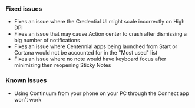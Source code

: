 ### Fixed issues
- Fixes an issue where the Credential UI might scale incorrectly on High DPI
- Fixes an issue that may cause Action center to crash after dismissing a big number of notifications
- Fixes an issue where Centennial apps being launched from Start or Cortana would not be accounted for in the "Most used" list
- Fixes an issue where no note would have keyboard focus after minimizing then reopening Sticky Notes

### Known issues
- Using Continuum from your phone on your PC through the Connect app won't work
